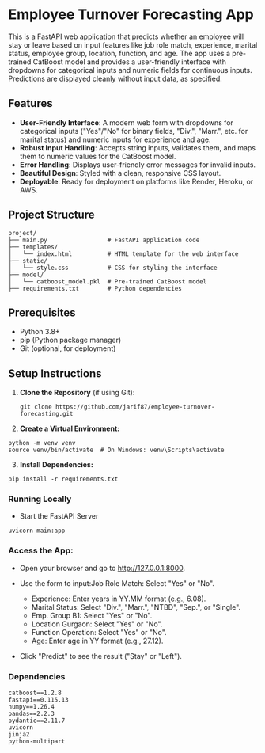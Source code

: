 # Employee Turnover Forecasting App

This is a FastAPI web application that predicts whether an employee will stay or leave based on input features like job role match, experience, marital status, employee group, location, function, and age. The app uses a pre-trained CatBoost model and provides a user-friendly interface with dropdowns for categorical inputs and numeric fields for continuous inputs. Predictions are displayed cleanly without input data, as specified.

## Features
- **User-Friendly Interface**: A modern web form with dropdowns for categorical inputs ("Yes"/"No" for binary fields, "Div.", "Marr.", etc. for marital status) and numeric inputs for experience and age.
- **Robust Input Handling**: Accepts string inputs, validates them, and maps them to numeric values for the CatBoost model.
- **Error Handling**: Displays user-friendly error messages for invalid inputs.
- **Beautiful Design**: Styled with a clean, responsive CSS layout.
- **Deployable**: Ready for deployment on platforms like Render, Heroku, or AWS.

## Project Structure
```
project/
├── main.py                 # FastAPI application code
├── templates/
│   └── index.html          # HTML template for the web interface
├── static/
│   └── style.css           # CSS for styling the interface
├── model/
│   └── catboost_model.pkl  # Pre-trained CatBoost model
├── requirements.txt        # Python dependencies

```


## Prerequisites
- Python 3.8+
- pip (Python package manager)
- Git (optional, for deployment)

## Setup Instructions

1. **Clone the Repository** (if using Git):
   ```
   git clone https://github.com/jarif87/employee-turnover-forecasting.git
   ```
2. **Create a Virtual Environment:**
```
python -m venv venv
source venv/bin/activate  # On Windows: venv\Scripts\activate
```
3. **Install Dependencies:**
```
pip install -r requirements.txt
```
### Running Locally

- Start the FastAPI Server

```
uvicorn main:app 

```
### Access the App:
- Open your browser and go to http://127.0.0.1:8000.
- Use the form to input:Job Role Match: Select "Yes" or "No".
    - Experience: Enter years in YY.MM format (e.g., 6.08).
    - Marital Status: Select "Div.", "Marr.", "NTBD", "Sep.", or "Single".
    - Emp. Group B1: Select "Yes" or "No".
    - Location Gurgaon: Select "Yes" or "No".
    - Function Operation: Select "Yes" or "No".
    - Age: Enter age in YY format (e.g., 27.12).

- Click "Predict" to see the result ("Stay" or "Left").

### Dependencies

```
catboost==1.2.8
fastapi==0.115.13
numpy==1.26.4
pandas==2.2.3
pydantic==2.11.7
uvicorn
jinja2
python-multipart
```
